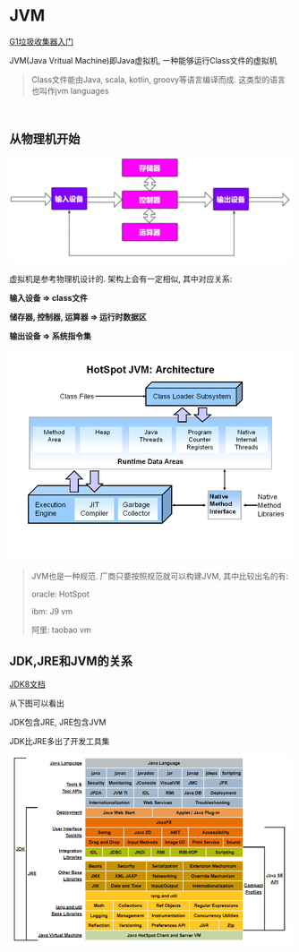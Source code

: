# JVM

[G1垃圾收集器入门](https://www.oracle.com/technetwork/tutorials/tutorials-1876574.html)

JVM(Java Vritual Machine)即Java虚拟机, 一种能够运行Class文件的虚拟机

> Class文件能由Java, scala, kotlin, groovy等语言编译而成. 这类型的语言也叫作jvm languages

​		

## 从物理机开始

![物理机架构图](%E6%A6%82%E5%BF%B5.assets/image-20220623175203740.png)

虚拟机是参考物理机设计的. 架构上会有一定相似, 其中对应关系:

**输入设备 => class文件**

**储存器, 控制器, 运算器 => 运行时数据区**

**输出设备 => 系统指令集**

![HotSpot架构图](%E6%A6%82%E5%BF%B5.assets/Slide1.png)

> JVM也是一种规范. 厂商只要按照规范就可以构建JVM, 其中比较出名的有:
>
> oracle: HotSpot
>
> ibm: J9 vm
>
> 阿里: taobao vm



## JDK,JRE和JVM的关系

[JDK8文档](https://docs.oracle.com/javase/8/docs/index.html)

从下图可以看出

JDK包含JRE, JRE包含JVM

JDK比JRE多出了开发工具集

![JDK,JRE和JVM的关系](%E6%A6%82%E5%BF%B5.assets/image-20220627110621047.png)



